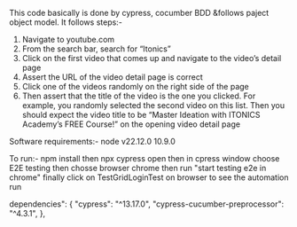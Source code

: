 This code basically is done by cypress, cocumber BDD &follows paject object model.
It follows steps:-
1. Navigate to youtube.com
2. From the search bar, search for “Itonics”
3. Click on the first video that comes up and navigate to the video’s detail page
4. Assert the URL of the video detail page is correct
5. Click one of the videos randomly on the right side of the page
6. Then assert that the title of the video is the one you clicked. For example, you randomly
selected the second video on this list. Then you should expect the video title to be
“Master Ideation with ITONICS Academy’s FREE Course!” on the opening video detail
page

Software requirements:-
node v22.12.0
10.9.0

To run:- npm install
        then npx cypress open
        then in cpress window choose E2E testing 
        then chosse browser chrome
        then run "start testing e2e in chrome"
        finally click on TestGridLoginTest on browser to see the automation run

dependencies": {
    "cypress": "^13.17.0",
    "cypress-cucumber-preprocessor": "^4.3.1",
  },
